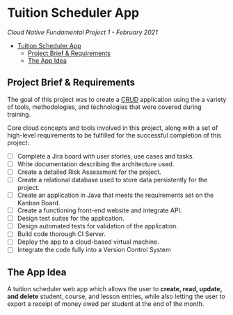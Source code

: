 # Tuition Scheduler App

*Cloud Native Fundamental Project 1 - February 2021*

- [Tuition Scheduler App](#tuition-scheduler-app)
  - [Project Brief & Requirements](#project-brief--requirements)
  - [The App Idea](#the-app-idea)

## Project Brief & Requirements

The goal of this project was to create a [CRUD](https://www.codecademy.com/articles/what-is-crud) application using the a variety of tools, methodologies, and technologies that were covered during training.

Core cloud concepts and tools involved in this project, along with a set of high-level requirements to be fulfilled for the successful completion of this project:

- [ ] Complete a Jira board with user stories, use cases and tasks.
- [ ] Write documentation describing the architecture used.
- [ ] Create a detailed Risk Assessment for the project.
- [ ] Create a relational database used to store data persistently for the project.
- [ ] Create an application in Java that meets the requirements set on the Kanban Board.
- [ ] Create a functioning front-end website and integrate API.
- [ ] Design test suites for the application.
- [ ] Design automated tests for validation of the application.
- [ ] Build code thorough CI Server.
- [ ] Deploy the app to a cloud-based virtual machine.
- [ ] Integrate the code fully into a Version Control System
  
## The App Idea

A tuition scheduler web app which allows the user to **create, read, update, and delete** student, course, and lesson entries, while also letting the user to export a receipt of money owed per student at the end of the month.
